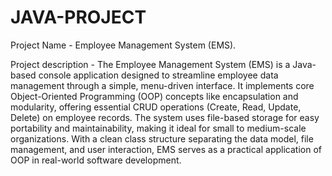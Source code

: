 # JAVA-PROJECT
Project Name - Employee Management System (EMS).

Project description - The Employee Management System (EMS) is a Java-based console application designed to streamline employee data management through a simple, menu-driven interface. It implements core Object-Oriented Programming (OOP) concepts like encapsulation and modularity, offering essential CRUD operations (Create, Read, Update, Delete) on employee records. The system uses file-based storage for easy portability and maintainability, making it ideal for small to medium-scale organizations. With a clean class structure separating the data model, file management, and user interaction, EMS serves as a practical application of OOP in real-world software development.
